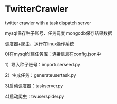 # TwitterCrawler
twitter crawler with a task dispatch server

mysql保存种子账号、任务调度
mongodb保存结果数据

调度器+爬虫，运行在linux操作系统

0)在mysql创建任务库：连接信息在config.json中

1）导入种子账号：importuserseed.py

2）生成任务：generateusertask.py

3)启动调度器：taskserver.py

4)启动爬虫：twuserspider.py

